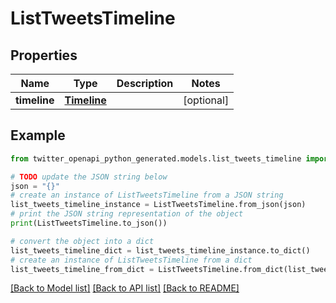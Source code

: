 # ListTweetsTimeline


## Properties

Name | Type | Description | Notes
------------ | ------------- | ------------- | -------------
**timeline** | [**Timeline**](Timeline.md) |  | [optional] 

## Example

```python
from twitter_openapi_python_generated.models.list_tweets_timeline import ListTweetsTimeline

# TODO update the JSON string below
json = "{}"
# create an instance of ListTweetsTimeline from a JSON string
list_tweets_timeline_instance = ListTweetsTimeline.from_json(json)
# print the JSON string representation of the object
print(ListTweetsTimeline.to_json())

# convert the object into a dict
list_tweets_timeline_dict = list_tweets_timeline_instance.to_dict()
# create an instance of ListTweetsTimeline from a dict
list_tweets_timeline_from_dict = ListTweetsTimeline.from_dict(list_tweets_timeline_dict)
```
[[Back to Model list]](../README.md#documentation-for-models) [[Back to API list]](../README.md#documentation-for-api-endpoints) [[Back to README]](../README.md)


